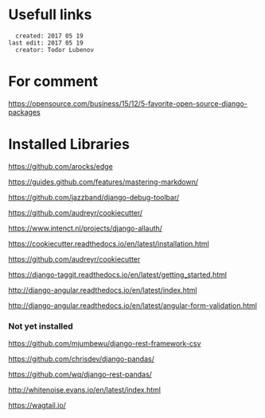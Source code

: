 # Usefull links

```docker
  created: 2017 05 19
last edit: 2017 05 19
  creator: Todor Lubenov

``` 

# For comment 

https://opensource.com/business/15/12/5-favorite-open-source-django-packages




# Installed Libraries

https://github.com/arocks/edge

https://guides.github.com/features/mastering-markdown/

https://github.com/jazzband/django-debug-toolbar/

https://github.com/audreyr/cookiecutter/

https://www.intenct.nl/projects/django-allauth/

https://cookiecutter.readthedocs.io/en/latest/installation.html

https://github.com/audreyr/cookiecutter

https://django-taggit.readthedocs.io/en/latest/getting_started.html

http://django-angular.readthedocs.io/en/latest/index.html

http://django-angular.readthedocs.io/en/latest/angular-form-validation.html






### Not yet installed

https://github.com/mjumbewu/django-rest-framework-csv

https://github.com/chrisdev/django-pandas/

https://github.com/wq/django-rest-pandas/

http://whitenoise.evans.io/en/latest/index.html

https://wagtail.io/
